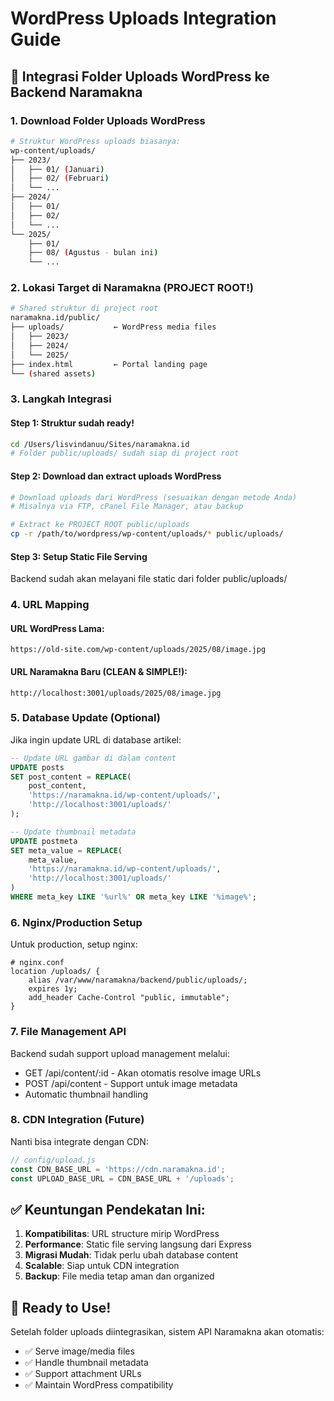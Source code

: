 # WordPress Uploads Integration Guide

## 📁 Integrasi Folder Uploads WordPress ke Backend Naramakna

### 1. Download Folder Uploads WordPress

```bash
# Struktur WordPress uploads biasanya:
wp-content/uploads/
├── 2023/
│   ├── 01/ (Januari)
│   ├── 02/ (Februari)
│   └── ...
├── 2024/
│   ├── 01/
│   ├── 02/
│   └── ...
└── 2025/
    ├── 01/
    ├── 08/ (Agustus - bulan ini)
    └── ...
```

### 2. Lokasi Target di Naramakna (PROJECT ROOT!)

```bash
# Shared struktur di project root
naramakna.id/public/
├── uploads/           ← WordPress media files
│   ├── 2023/
│   ├── 2024/
│   └── 2025/
├── index.html         ← Portal landing page
└── (shared assets)
```

### 3. Langkah Integrasi

#### Step 1: Struktur sudah ready!
```bash
cd /Users/lisvindanuu/Sites/naramakna.id
# Folder public/uploads/ sudah siap di project root
```

#### Step 2: Download dan extract uploads WordPress  
```bash
# Download uploads dari WordPress (sesuaikan dengan metode Anda)
# Misalnya via FTP, cPanel File Manager, atau backup

# Extract ke PROJECT ROOT public/uploads
cp -r /path/to/wordpress/wp-content/uploads/* public/uploads/
```

#### Step 3: Setup Static File Serving
Backend sudah akan melayani file static dari folder public/uploads/

### 4. URL Mapping

#### URL WordPress Lama:
```
https://old-site.com/wp-content/uploads/2025/08/image.jpg
```

#### URL Naramakna Baru (CLEAN & SIMPLE!):
```
http://localhost:3001/uploads/2025/08/image.jpg
```

### 5. Database Update (Optional)

Jika ingin update URL di database artikel:

```sql
-- Update URL gambar di dalam content
UPDATE posts 
SET post_content = REPLACE(
    post_content, 
    'https://naramakna.id/wp-content/uploads/', 
    'http://localhost:3001/uploads/'
);

-- Update thumbnail metadata
UPDATE postmeta 
SET meta_value = REPLACE(
    meta_value, 
    'https://naramakna.id/wp-content/uploads/', 
    'http://localhost:3001/uploads/'
) 
WHERE meta_key LIKE '%url%' OR meta_key LIKE '%image%';
```

### 6. Nginx/Production Setup

Untuk production, setup nginx:

```nginx
# nginx.conf
location /uploads/ {
    alias /var/www/naramakna/backend/public/uploads/;
    expires 1y;
    add_header Cache-Control "public, immutable";
}
```

### 7. File Management API

Backend sudah support upload management melalui:
- GET /api/content/:id - Akan otomatis resolve image URLs
- POST /api/content - Support untuk image metadata
- Automatic thumbnail handling

### 8. CDN Integration (Future)

Nanti bisa integrate dengan CDN:
```javascript
// config/upload.js
const CDN_BASE_URL = 'https://cdn.naramakna.id';
const UPLOAD_BASE_URL = CDN_BASE_URL + '/uploads';
```

## ✅ Keuntungan Pendekatan Ini:

1. **Kompatibilitas**: URL structure mirip WordPress
2. **Performance**: Static file serving langsung dari Express
3. **Migrasi Mudah**: Tidak perlu ubah database content
4. **Scalable**: Siap untuk CDN integration
5. **Backup**: File media tetap aman dan organized

## 🚀 Ready to Use!

Setelah folder uploads diintegrasikan, sistem API Naramakna akan otomatis:
- ✅ Serve image/media files
- ✅ Handle thumbnail metadata  
- ✅ Support attachment URLs
- ✅ Maintain WordPress compatibility